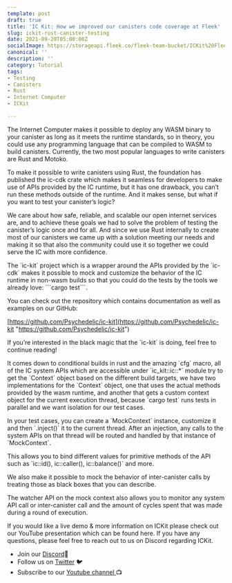 ```yaml
---
template: post
draft: true
title: 'IC Kit: How we improved our canisters code coverage at Fleek'
slug: ickit-rust-canister-testing
date: 2021-09-20T05:00:00Z
socialImage: https://storageapi.fleek.co/fleek-team-bucket/ICKit%20Fleek%20Blog%20Header%20Image.png
canonical: ''
description: ''
category: Tutorial
tags:
- Testing
- Canisters
- Rust
- Internet Computer
- ICKit

---
```

The Internet Computer makes it possible to deploy any WASM binary to your canister as long as it meets the runtime standards, so in theory, you could use any programming language that can be compiled to WASM to build canisters. Currently, the two most popular languages to write canisters are Rust and Motoko.

To make it possible to write canisters using Rust, the foundation has published the ic-cdk crate which makes it seamless for developers to make use of APIs provided by the IC runtime, but it has one drawback, you can’t run these methods outside of the runtime. And it makes sense, but what if you want to test your canister’s logic?

We care about how safe, reliable, and scalable our open internet services are, and to achieve these goals we had to solve the problem of testing the canister’s logic once and for all. And since we use Rust internally to create most of our canisters we came up with a solution meeting our needs and making it so that also the community could use it so together we could serve the IC with more confidence.

The \`ic-kit\` project which is a wrapper around the APIs provided by the \`ic-cdk\` makes it possible to mock and customize the behavior of the IC runtime in non-wasm builds so that you could do the tests by the tools we already love: \`\`\`cargo test\`\`\`.

You can check out the repository which contains documentation as well as examples on our GitHub:

[https://github.com/Psychedelic/ic-kit](https://github.com/Psychedelic/ic-kit "https://github.com/Psychedelic/ic-kit")

If you’re interested in the black magic that the \`ic-kit\` is doing, feel free to continue reading!

It comes down to conditional builds in rust and the amazing \`cfg\` macro, all of the IC system APIs which are accessible under \`ic_kit::ic::*\` module try to get the \`Context\` object based on the different build targets, we have two implementations for the \`Context\` object, one that uses the actual methods provided by the wasm runtime, and another that gets a custom context object for the current execution thread, because \`cargo test\` runs tests in parallel and we want isolation for our test cases.

In your test cases, you can create a \`MockContext\` instance, customize it and then \`.inject()\` it to the current thread. After an injection, any calls to the system APIs on that thread will be routed and handled by that instance of \`MockContext\`.

This allows you to bind different values for primitive methods of the API such as \`ic::id(), ic::caller(), ic::balance()\` and more.

We also make it possible to mock the behavior of inter-canister calls by treating those as black boxes that you can describe.

The watcher API on the mock context also allows you to monitor any system API call or inter-canister call and the amount of cycles spent that was made during a round of execution.

If you would like a live demo & more information on ICKit please check out our YouTube presentation which can be found here. If you have any questions, please feel free to reach out to us on Discord regarding ICKit.

* Join our [Discord](https://discord.com/invite/yVEcEzmrgm)💬
* Follow us on [Twitter](https://twitter.com/FleekHQ) 🐦
* Subscribe to our [Youtube channel ](https://www.youtube.com/channel/UCBzlwYM0JjZpjDZ52-SLUmw)📺
